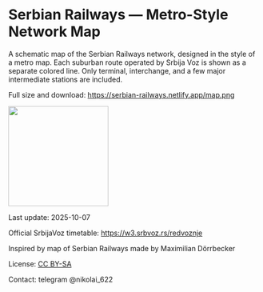 # Serbian Railways — Metro-Style Network Map

A schematic map of the Serbian Railways network, designed in the style of a metro map. Each suburban route operated by Srbija Voz is shown as a separate colored line. Only terminal, interchange, and a few major intermediate stations are included.

Full size and download: https://serbian-railways.netlify.app/map.png

<img src="https://serbian-railways.netlify.app/map.png" width="200"/>

Last update: 2025-10-07

Official SrbijaVoz timetable: https://w3.srbvoz.rs/redvoznje

Inspired by map of Serbian Railways made by Maximilian Dörrbecker

License: [CC BY-SA](https://creativecommons.org/licenses/by-sa/4.0/deed.en)

Contact: telegram @nikolai_622
